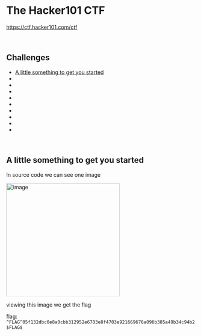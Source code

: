 # The Hacker101 CTF

https://ctf.hacker101.com/ctf

</br>

## Challenges

- [A little something to get you started](#A-little-something-to-get-you-started)
- [](#)
- [](#)
- [](#)
- [](#)
- [](#)
- [](#)
- [](#)
- [](#)
- [](#)


</br>

## A little something to get you started

In source code we can see one image

<img width="301" alt="image" src="https://github.com/Aftab700/Writeups/assets/79740895/0724ca59-0e68-4dd8-9e00-196460d77d4c">

viewing this image we get the flag

flag: `^FLAG^05f132dbc0e8a0cbb312952e6703e8f4703e921669676a096b385a49b34c94b2$FLAG$`

